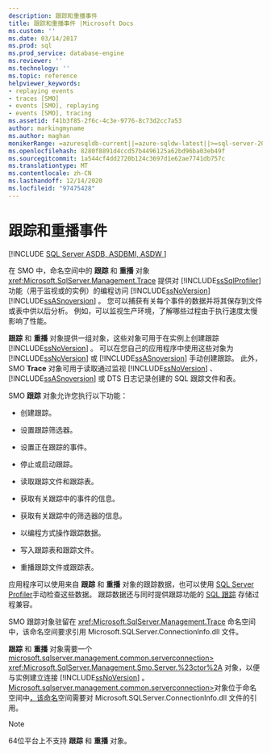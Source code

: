 ```yaml
---
description: 跟踪和重播事件
title: 跟踪和重播事件 |Microsoft Docs
ms.custom: ''
ms.date: 03/14/2017
ms.prod: sql
ms.prod_service: database-engine
ms.reviewer: ''
ms.technology: ''
ms.topic: reference
helpviewer_keywords:
- replaying events
- traces [SMO]
- events [SMO], replaying
- events [SMO], tracing
ms.assetid: f41b3f85-2f6c-4c3e-9776-8c73d2cc7a53
author: markingmyname
ms.author: maghan
monikerRange: =azuresqldb-current||=azure-sqldw-latest||>=sql-server-2016||>=sql-server-linux-2017||=azuresqldb-mi-current
ms.openlocfilehash: 8280f8891d4ccd57b4496125a62bd96ba03eb49f
ms.sourcegitcommit: 1a544cf4dd2720b124c3697d1e62ae7741db757c
ms.translationtype: MT
ms.contentlocale: zh-CN
ms.lasthandoff: 12/14/2020
ms.locfileid: "97475428"
---
```

# <a name="tracing-and-replaying-events"></a>跟踪和重播事件
[!INCLUDE [SQL Server ASDB, ASDBMI, ASDW ](../../../includes/applies-to-version/sql-asdb-asdbmi-asa.md)]

  在 SMO 中，命名空间中的 **跟踪** 和 **重播** 对象 <xref:Microsoft.SqlServer.Management.Trace> 提供对 [!INCLUDE[ssSqlProfiler](../../../includes/sssqlprofiler-md.md)] 功能（用于监视或的实例）的编程访问 [!INCLUDE[ssNoVersion](../../../includes/ssnoversion-md.md)] [!INCLUDE[ssASnoversion](../../../includes/ssasnoversion-md.md)] 。 您可以捕获有关每个事件的数据并将其保存到文件或表中供以后分析。 例如，可以监视生产环境，了解哪些过程由于执行速度太慢影响了性能。  
  
 **跟踪** 和 **重播** 对象提供一组对象，这些对象可用于在实例上创建跟踪 [!INCLUDE[ssNoVersion](../../../includes/ssnoversion-md.md)] 。 可以在您自己的应用程序中使用这些对象为 [!INCLUDE[ssNoVersion](../../../includes/ssnoversion-md.md)] 或 [!INCLUDE[ssASnoversion](../../../includes/ssasnoversion-md.md)] 手动创建跟踪。 此外，SMO **Trace** 对象可用于读取通过监视 [!INCLUDE[ssNoVersion](../../../includes/ssnoversion-md.md)] 、 [!INCLUDE[ssASnoversion](../../../includes/ssasnoversion-md.md)] 或 DTS 日志记录创建的 SQL 跟踪文件和表。  
  
 SMO **跟踪** 对象允许您执行以下功能：  
  
-   创建跟踪。  
  
-   设置跟踪筛选器。  
  
-   设置正在跟踪的事件。  
  
-   停止或启动跟踪。  
  
-   读取跟踪文件和跟踪表。  
  
-   获取有关跟踪中的事件的信息。  
  
-   获取有关跟踪中的筛选器的信息。  
  
-   以编程方式操作跟踪数据。  
  
-   写入跟踪表和跟踪文件。  
  
-   重播跟踪文件或跟踪表。  
  
 应用程序可以使用来自 **跟踪** 和 **重播** 对象的跟踪数据，也可以使用 [SQL Server Profiler](../../../tools/sql-server-profiler/sql-server-profiler.md)手动检查这些数据。 跟踪数据还与同时提供跟踪功能的 [SQL 跟踪](../../../relational-databases/sql-trace/sql-trace.md) 存储过程兼容。  
  
 SMO 跟踪对象驻留在 <xref:Microsoft.SqlServer.Management.Trace> 命名空间中，该命名空间要求引用 Microsoft.SQLServer.ConnectionInfo.dll 文件。  
  
 **跟踪** 和 **重播** 对象需要一个 [microsoft.sqlserver.management.common.serverconnection>](/previous-versions/sql/sql-server-2014/ms218641(v=sql.120)) <xref:Microsoft.SqlServer.Management.Smo.Server.%23ctor%2A> 对象，以便与实例建立连接 [!INCLUDE[ssNoVersion](../../../includes/ssnoversion-md.md)] 。 [Microsoft.sqlserver.management.common.serverconnection>](/previous-versions/sql/sql-server-2014/ms218641(v=sql.120))对象位于命名空间中[，该命名](/previous-versions/sql/sql-server-2014/ms212673(v=sql.120))空间需要对 Microsoft.SQLServer.ConnectionInfo.dll 文件的引用。  
  
> [!NOTE]  
>  64位平台上不支持 **跟踪** 和 **重播** 对象。  
  
